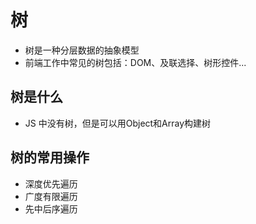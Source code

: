 
# 树

- 树是一种分层数据的抽象模型
- 前端工作中常见的树包括：DOM、及联选择、树形控件...

## 树是什么

- JS 中没有树，但是可以用Object和Array构建树

## 树的常用操作

- 深度优先遍历
- 广度有限遍历
- 先中后序遍历
